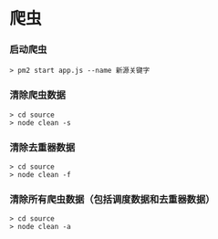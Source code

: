 ﻿# 爬虫
### 启动爬虫

    > pm2 start app.js --name 新源关键字
    
### 清除爬虫数据

    > cd source
    > node clean -s
  
### 清除去重器数据
    
    > cd source
    > node clean -f
    
### 清除所有爬虫数据（包括调度数据和去重器数据）

    > cd source
    > node clean -a